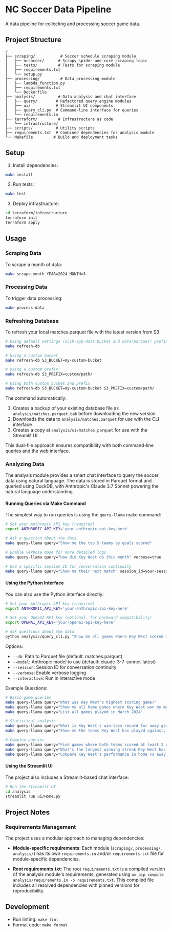 # NC Soccer Data Pipeline

A data pipeline for collecting and processing soccer game data.

## Project Structure

```
/
├── scraping/           # Soccer schedule scraping module
│   ├── ncsoccer/      # Scrapy spider and core scraping logic
│   ├── tests/         # Tests for scraping module
│   ├── requirements.txt
│   └── setup.py
├── processing/         # Data processing module
│   ├── lambda_function.py
│   ├── requirements.txt
│   └── Dockerfile
├── analysis/          # Data analysis and chat interface
│   ├── query/        # Refactored query engine modules
│   ├── ui/           # Streamlit UI components
│   ├── query_cli.py  # Command-line interface for queries
│   └── requirements.in
├── terraform/         # Infrastructure as code
│   └── infrastructure/
├── scripts/          # Utility scripts
├── requirements.txt  # Combined dependencies for analysis module
└── Makefile         # Build and deployment tasks
```

## Setup

1. Install dependencies:
```bash
make install
```

2. Run tests:
```bash
make test
```

3. Deploy infrastructure:
```bash
cd terraform/infrastructure
terraform init
terraform apply
```

## Usage

### Scraping Data

To scrape a month of data:
```bash
make scrape-month YEAR=2024 MONTH=3
```

### Processing Data

To trigger data processing:
```bash
make process-data
```

### Refreshing Database

To refresh your local matches.parquet file with the latest version from S3:
```bash
# Using default settings (ncsh-app-data bucket and data/parquet/ prefix)
make refresh-db

# Using a custom bucket
make refresh-db S3_BUCKET=my-custom-bucket

# Using a custom prefix
make refresh-db S3_PREFIX=custom/path/

# Using both custom bucket and prefix
make refresh-db S3_BUCKET=my-custom-bucket S3_PREFIX=custom/path/
```

The command automatically:
1. Creates a backup of your existing database file as `analysis/matches.parquet.bak` before downloading the new version
2. Downloads the data to `analysis/matches.parquet` for use with the CLI interface
3. Creates a copy at `analysis/ui/matches.parquet` for use with the Streamlit UI

This dual-file approach ensures compatibility with both command-line queries and the web interface.

### Analyzing Data

The analysis module provides a smart chat interface to query the soccer data using natural language. The data is stored in Parquet format and queried using DuckDB, with Anthropic's Claude 3.7 Sonnet powering the natural language understanding.

#### Running Queries via Make Command

The simplest way to run queries is using the `query-llama` make command:

```bash
# Set your Anthropic API key (required)
export ANTHROPIC_API_KEY='your-anthropic-api-key-here'

# Ask a question about the data
make query-llama query="Show me the top 5 teams by goals scored"

# Enable verbose mode for more detailed logs
make query-llama query="How did Key West do this month" verbose=true

# Use a specific session ID for conversation continuity
make query-llama query="Show me their next match" session_id=your-session-id
```

#### Using the Python Interface

You can also use the Python interface directly:

```bash
# Set your Anthropic API key (required)
export ANTHROPIC_API_KEY='your-anthropic-api-key-here'

# Set your OpenAI API key (optional, for backward compatibility)
export OPENAI_API_KEY='your-openai-api-key-here'

# Ask questions about the data
python analysis/query_cli.py "Show me all games where Key West scored more than 3 goals"
```

Options:
- `--db`: Path to Parquet file (default: matches.parquet)
- `--model`: Anthropic model to use (default: claude-3-7-sonnet-latest)
- `--session`: Session ID for conversation continuity
- `--verbose`: Enable verbose logging
- `--interactive`: Run in interactive mode

Example Questions:
```bash
# Basic game queries
make query-llama query="What was Key West's highest scoring game?"
make query-llama query="Show me all home games where Key West won by more than 2 goals"
make query-llama query="List all games played in March 2024"

# Statistical analysis
make query-llama query="What is Key West's win-loss record for away games?"
make query-llama query="Show me the teams Key West has played against, ordered by number of matches"

# Complex queries
make query-llama query="Find games where both teams scored at least 2 goals"
make query-llama query="What's the longest winning streak Key West has had?"
make query-llama query="Compare Key West's performance in home vs away games"
```

#### Using the Streamlit UI

The project also includes a Streamlit-based chat interface:

```bash
# Run the Streamlit UI
cd analysis
streamlit run ui/Home.py
```

## Project Notes

### Requirements Management

The project uses a modular approach to managing dependencies:

- **Module-specific requirements**: Each module (`scraping/`, `processing/`, `analysis/`) has its own `requirements.in` and/or `requirements.txt` file for module-specific dependencies.

- **Root requirements.txt**: The root `requirements.txt` is a compiled version of the analysis module's requirements, generated using `uv pip compile analysis/requirements.in -o requirements.txt`. This compiled file includes all resolved dependencies with pinned versions for reproducibility.

## Development

- Run linting: `make lint`
- Format code: `make format`